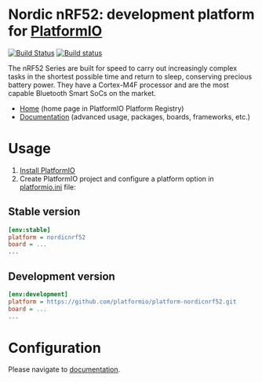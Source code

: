 # Nordic nRF52: development platform for [PlatformIO](http://platformio.org)
[![Build Status](https://travis-ci.org/platformio/platform-nordicnrf52.svg?branch=develop)](https://travis-ci.org/platformio/platform-nordicnrf52)
[![Build status](https://ci.appveyor.com/api/projects/status/l4l8litycj6d1796/branch/develop?svg=true)](https://ci.appveyor.com/project/ivankravets/platform-nordicnrf52/branch/develop)

The nRF52 Series are built for speed to carry out increasingly complex tasks in the shortest possible time and return to sleep, conserving precious battery power. They have a Cortex-M4F processor and are the most capable Bluetooth Smart SoCs on the market.

* [Home](http://platformio.org/platforms/nordicnrf52) (home page in PlatformIO Platform Registry)
* [Documentation](http://docs.platformio.org/page/platforms/nordicnrf52.html) (advanced usage, packages, boards, frameworks, etc.)

# Usage

1. [Install PlatformIO](http://platformio.org)
2. Create PlatformIO project and configure a platform option in [platformio.ini](http://docs.platformio.org/page/projectconf.html) file:

## Stable version

```ini
[env:stable]
platform = nordicnrf52
board = ...
...
```

## Development version

```ini
[env:development]
platform = https://github.com/platformio/platform-nordicnrf52.git
board = ...
...
```

# Configuration

Please navigate to [documentation](http://docs.platformio.org/page/platforms/nordicnrf52.html).
